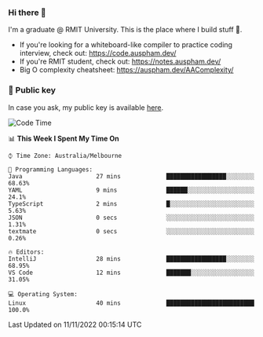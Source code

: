### Hi there 👋

I'm a graduate @ RMIT University. This is the place where I build stuff 👀. 

- If you're looking for a whiteboard-like compiler to practice coding interview, check out: https://code.auspham.dev/
- If you're RMIT student, check out: https://notes.auspham.dev/
- Big O complexity cheatsheet: https://auspham.dev/AAComplexity/

### 🔑 Public key

In case you ask, my public key is available [here](https://public.auspham.dev/).

<!--START_SECTION:waka-->
![Code Time](http://img.shields.io/badge/Code%20Time-895%20hrs-blue)

📊 **This Week I Spent My Time On** 

```text
⌚︎ Time Zone: Australia/Melbourne

💬 Programming Languages: 
Java                     27 mins             █████████████████░░░░░░░░   68.63% 
YAML                     9 mins              ██████░░░░░░░░░░░░░░░░░░░   24.1% 
TypeScript               2 mins              █░░░░░░░░░░░░░░░░░░░░░░░░   5.63% 
JSON                     0 secs              ░░░░░░░░░░░░░░░░░░░░░░░░░   1.31% 
textmate                 0 secs              ░░░░░░░░░░░░░░░░░░░░░░░░░   0.26%

🔥 Editors: 
IntelliJ                 28 mins             █████████████████░░░░░░░░   68.95% 
VS Code                  12 mins             ███████░░░░░░░░░░░░░░░░░░   31.05%

💻 Operating System: 
Linux                    40 mins             █████████████████████████   100.0%

```


 Last Updated on 11/11/2022 00:15:14 UTC
<!--END_SECTION:waka-->

<!--
**rockmanvnx6/rockmanvnx6** is a ✨ _special_ ✨ repository because its `README.md` (this file) appears on your GitHub profile.

Here are some ideas to get you started:

- 🔭 I’m currently working on ...
- 🌱 I’m currently learning ...
- 👯 I’m looking to collaborate on ...
- 🤔 I’m looking for help with ...
- 💬 Ask me about ...
- 📫 How to reach me: ...
- 😄 Pronouns: ...
- ⚡ Fun fact: ...
-->

